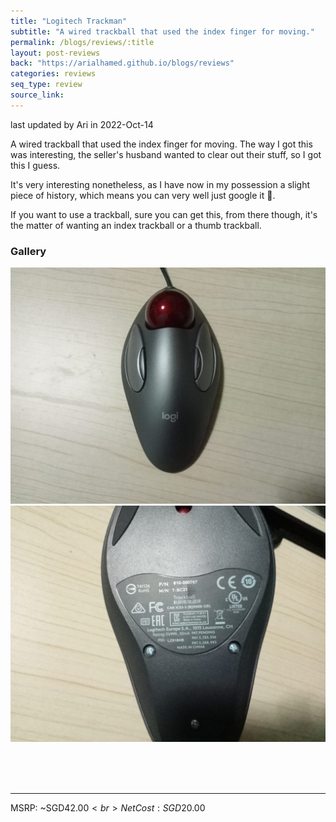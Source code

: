 ```yaml
---
title: "Logitech Trackman"
subtitle: "A wired trackball that used the index finger for moving."
permalink: /blogs/reviews/:title
layout: post-reviews
back: "https://arialhamed.github.io/blogs/reviews"
categories: reviews
seq_type: review
source_link: 
---
```


<span class="timestamp">last updated by Ari in 2022-Oct-14</span>

A wired trackball that used the index finger for moving. The way I got this was interesting, the seller's husband wanted to clear out their stuff, so I got this I guess. 

It's very interesting nonetheless, as I have now in my possession a slight piece of history, which means you can very well just google it 🙂.

If you want to use a trackball, sure you can get this, from there though, it's the matter of wanting an index trackball or a thumb trackball.

### Gallery

<div class="container">
    <div class="row row-cols-2">
        <img src="https://raw.githubusercontent.com/arialhamed/static/main/images/blogs/reviews/Logitech-Trackman-01.jpeg">
        <img src="https://raw.githubusercontent.com/arialhamed/static/main/images/blogs/reviews/Logitech-Trackman-02.jpeg">        
    </div>
</div>

<br><br><br><hr>
MSRP: ~SGD$42.00<br>
Net Cost: SGD$20.00